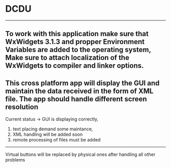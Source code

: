# DCDU
---------------------------------------------------------------------------------------------------------------------------------
To work with this application make sure that WxWidgets 3.1.3 and propper Environment Variables are added to the operating system,
Make sure to attach localization of the WxWidgets to compiler and linker options.
---------------------------------------------------------------------------------------------------------------------------------
This cross platform app will display the GUI and maintain the data received in the form of XML file.
The app should handle different screen resolution
---------------------------------------------------------------------------------------------------------------------------------
Current status -> GUI is displaying correctly, 
1) text placing demand some maintance,
2) XML handling will be added soon
3) remote processing of files must be added
---------------------------------------------------------------------------------------------------------------------------------
Virtual buttons will be replaced by physical ones after handling all other problems


